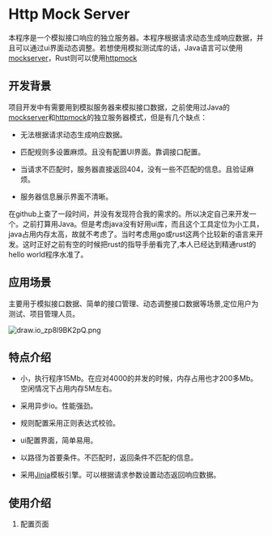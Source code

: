 # Http Mock Server

本程序是一个模拟接口响应的独立服务器。本程序根据请求动态生成响应数据，并且可以通过ui界面动态调整。若想使用模拟测试库的话，Java语言可以使用[mockserver](https://github.com/mock-server/mockserver)，Rust则可以使用[httpmock](https://github.com/alexliesenfeld/httpmock)

## 开发背景

项目开发中有需要用到模拟服务器来模拟接口数据，之前使用过Java的[mockserver](https://github.com/mock-server/mockserver)和[httpmock](https://github.com/alexliesenfeld/httpmock)的独立服务器模式，但是有几个缺点：

- 无法根据请求动态生成响应数据。

- 匹配规则多设置麻烦。且没有配置UI界面。靠调接口配置。

- 当请求不匹配时，服务器直接返回404，没有一些不匹配的信息。且验证麻烦。

- 服务器信息展示界面不清晰。

在github上查了一段时间，并没有发现符合我的需求的。所以决定自己来开发一个。之前打算用Java。但是考虑java没有好用ui库，而且这个工具定位为小工具，java占用内存太高，故就不考虑了。当时考虑用go或rust这两个比较新的语言来开发。这时正好之前有空的时候把rust的指导手册看完了,本人已经达到精通rust的hello world程序水准了。

## 应用场景

主要用于模拟接口数据、简单的接口管理、动态调整接口数据等场景,定位用户为测试、项目管理人员。

![draw.io_zp8l9BK2pQ.png](D:\1-code\http_mock_server\screenshots\draw.io_zp8l9BK2pQ.png)

## 特点介绍

- 小，执行程序15Mb。在应对4000的并发的时候，内存占用也才200多Mb。空闲情况下占用内存5M左右。

- 采用异步io。性能强劲。

- 规则配置采用正则表达式校验。

- ui配置界面，简单易用。

- 以路径为首要条件。不匹配时，返回条件不匹配的信息。

- 采用[Jinja](https://docs.rs/minijinja/latest/minijinja/syntax/index.html)模板引擎。可以根据请求参数设置动态返回响应数据。

## 使用介绍

1. 配置页面
